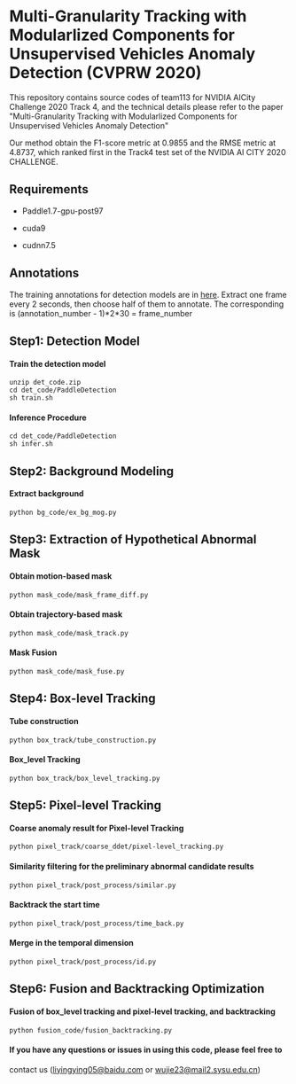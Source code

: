 # Multi-Granularity Tracking with Modularlized Components for Unsupervised Vehicles Anomaly Detection (CVPRW 2020)

This repository contains source codes of team113 for NVIDIA AICity Challenge
2020 Track 4, and the technical details please refer to the paper
"Multi-Granularity Tracking with Modularlized Components for Unsupervised Vehicles Anomaly Detection" 



Our method obtain the F1-score metric at 0.9855 and the RMSE metric at 4.8737, which ranked first in the Track4 test set of the NVIDIA AI CITY 2020 CHALLENGE.

## Requirements

- Paddle1.7-gpu-post97

- cuda9

- cudnn7.5

## Annotations
The training annotations for detection models are in [here](https://drive.google.com/file/d/1TaZxro8fzKYCOsph4NdREief6jwXxZfM/view?usp=sharing).
Extract one frame every 2 seconds, then choose half of them to annotate. The
corresponding is (annotation_number - 1)\*2\*30 = frame_number


## Step1: Detection Model

#### Train the detection model

```
unzip det_code.zip
cd det_code/PaddleDetection
sh train.sh
```

#### Inference Procedure

```
cd det_code/PaddleDetection
sh infer.sh
```



## Step2: Background Modeling

#### Extract background 

```
python bg_code/ex_bg_mog.py
```



## Step3: Extraction of Hypothetical Abnormal Mask

#### Obtain motion-based mask

```
python mask_code/mask_frame_diff.py
```

#### Obtain trajectory-based mask

```
python mask_code/mask_track.py
```

#### Mask Fusion

```
python mask_code/mask_fuse.py
```



## Step4: Box-level Tracking

#### Tube construction

```
python box_track/tube_construction.py
```

#### Box_level Tracking

```
python box_track/box_level_tracking.py
```



## Step5: Pixel-level Tracking

#### Coarse anomaly  result for Pixel-level Tracking

```
python pixel_track/coarse_ddet/pixel-level_tracking.py
```

#### Similarity filtering for the preliminary abnormal candidate results

```
python pixel_track/post_process/similar.py
```

#### Backtrack the start time

```
python pixel_track/post_process/time_back.py
```

#### Merge in the temporal dimension

```
python pixel_track/post_process/id.py
```



## Step6: Fusion and Backtracking Optimization

#### Fusion of box_level tracking and pixel-level tracking, and backtracking

```
python fusion_code/fusion_backtracking.py
```

#### If you have any questions or issues in using this code, please feel free to
contact us (liyingying05@baidu.com or wujie23@mail2.sysu.edu.cn)
